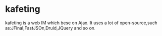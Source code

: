 kafeting
========

kafeting is a web IM  which bese on Ajax. It uses a lot of open-source,such as:JFinal,FastJSOn,Druid,JQuery and so on.